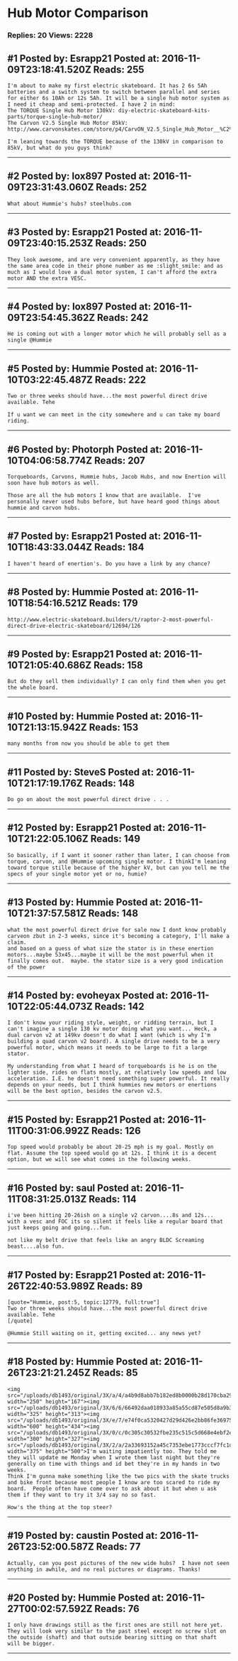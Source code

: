 # Hub Motor Comparison

### Replies: 20 Views: 2228

## \#1 Posted by: Esrapp21 Posted at: 2016-11-09T23:18:41.520Z Reads: 255

```
I'm about to make my first electric skateboard. It has 2 6s 5Ah batteries and a switch system to switch between parallel and series for either 6s 10Ah or 12s 5Ah. It will be a single hub motor system as I need it cheap and semi-protected. I have 2 in mind:
The TORQUE Single Hub Motor 130kV: diy-electric-skateboard-kits-parts/torque-single-hub-motor/
The Carvon V2.5 Single Hub Motor 85kV: http://www.carvonskates.com/store/p4/CarvON_V2.5_Single_Hub_Motor__%C2%A0Front_Truck___Wheels_Set_%28Raw_Edition%29.html

I'm leaning towards the TORQUE because of the 130kV in comparison to 85kV, but what do you guys think?
```

---
## \#2 Posted by: lox897 Posted at: 2016-11-09T23:31:43.060Z Reads: 252

```
What about Hummie's hubs? steelhubs.com
```

---
## \#3 Posted by: Esrapp21 Posted at: 2016-11-09T23:40:15.253Z Reads: 250

```
They look awesome, and are very convenient apparently, as they have the same area code in their phone number as me :slight_smile: and as much as I would love a dual motor system, I can't afford the extra motor AND the extra VESC.
```

---
## \#4 Posted by: lox897 Posted at: 2016-11-09T23:54:45.362Z Reads: 242

```
He is coming out with a longer motor which he will probably sell as a single @Hummie
```

---
## \#5 Posted by: Hummie Posted at: 2016-11-10T03:22:45.487Z Reads: 222

```
Two or three weeks should have...the most powerful direct drive available. Tehe

If u want we can meet in the city somewhere and u can take my board riding.
```

---
## \#6 Posted by: Photorph Posted at: 2016-11-10T04:06:58.774Z Reads: 207

```
Torqueboards, Carvons, Hummie hubs, Jacob Hubs, and now Enertion will soon have hub motors as well.

Those are all the hub motors I know that are available.  I've personally never used hubs before, but have heard good things about hummie and carvon hubs.
```

---
## \#7 Posted by: Esrapp21 Posted at: 2016-11-10T18:43:33.044Z Reads: 184

```
I haven't heard of enertion's. Do you have a link by any chance?
```

---
## \#8 Posted by: Hummie Posted at: 2016-11-10T18:54:16.521Z Reads: 179

```
http://www.electric-skateboard.builders/t/raptor-2-most-powerful-direct-drive-electric-skateboard/12694/126
```

---
## \#9 Posted by: Esrapp21 Posted at: 2016-11-10T21:05:40.686Z Reads: 158

```
But do they sell them individually? I can only find them when you get the whole board.
```

---
## \#10 Posted by: Hummie Posted at: 2016-11-10T21:13:15.942Z Reads: 153

```
many months from now you should be able to get them
```

---
## \#11 Posted by: SteveS Posted at: 2016-11-10T21:17:19.176Z Reads: 148

```
Do go on about the most powerful direct drive . . .
```

---
## \#12 Posted by: Esrapp21 Posted at: 2016-11-10T21:22:05.106Z Reads: 149

```
So basically, if I want it sooner rather than later, I can choose from torque, carvon, and @Hummie upcoming single motor. I thinkI'm leaning toward torque stille because of the higher kV, but can you tell me the specs of your single motor yet or no, humie?
```

---
## \#13 Posted by: Hummie Posted at: 2016-11-10T21:37:57.581Z Reads: 148

```
what the most powerful direct drive for sale now I dont know probably carveon zbut in 2-3 weeks, since it's becoming a category, I'll make a claim. 
and based on a guess of what size the stator is in these enertion motors...maybe 53x45...maybe it will be the most powerful when it finally comes out.  maybe. the stator size is a very good indication of the power
```

---
## \#14 Posted by: evoheyax Posted at: 2016-11-10T22:05:44.073Z Reads: 142

```
I don't know your riding style, weight, or ridding terrain, but I can't imagine a single 130 kv motor doing what you want... Heck, a dual carvon v2 at 149kv doesn't do what I want (which is why I'm building a quad carvon v2 board). A single drive needs to be a very powerful motor, which means it needs to be large to fit a large stator.

My understanding from what I heard of torqueboards is he is on the lighter side, rides on flats mostly, at relatively low speeds and low acceleration. I.E. he doesn't need something super powerful. It really depends on your needs, but I think hummies new motors or enertions will be the best option, besides the carvon v2.5.
```

---
## \#15 Posted by: Esrapp21 Posted at: 2016-11-11T00:31:06.992Z Reads: 126

```
Top speed would probably be about 20-25 mph is my goal. Mostly on flat. Assume the top speed would go at 12s. I think it is a decent option, but we will see what comes in the following weeks.
```

---
## \#16 Posted by: saul Posted at: 2016-11-11T08:31:25.013Z Reads: 114

```
i've been hitting 20-26ish on a single v2 carvon....8s and 12s...
with a vesc and FOC its so silent it feels like a regular board that just keeps going and going...fun.

not like my belt drive that feels like an angry BLDC Screaming beast....also fun.
```

---
## \#17 Posted by: Esrapp21 Posted at: 2016-11-26T22:40:53.989Z Reads: 89

```
[quote="Hummie, post:5, topic:12779, full:true"]
Two or three weeks should have...the most powerful direct drive available. Tehe
[/quote]

@Hummie Still waiting on it, getting excited... any news yet?
```

---
## \#18 Posted by: Hummie Posted at: 2016-11-26T23:21:21.245Z Reads: 85

```
<img src="/uploads/db1493/original/3X/a/4/a4b9d8abb7b182ed8b0000b28d170cba29a003d6.jpg" width="250" height="167"><img src="/uploads/db1493/original/3X/6/6/66492daa018933a85a55cd87e505d8a9b3b74afc.jpg" width="325" height="313"><img src="/uploads/db1493/original/3X/e/7/e74f0ca5320427d29d426e2bb86fe3697515a3af.jpg" width="600" height="434"><img src="/uploads/db1493/original/3X/0/c/0c305c30532fbe235c515c5d668e4ebf2ea183a3.jpg" width="300" height="327"><img src="/uploads/db1493/original/3X/2/a/2a33693152a45c7353ebe1773cccf7fc1dc1ebb4.jpg" width="375" height="500">I'm waiting impatiently too. They told me they will update me Monday when I wrote them last night but they're generally on time with things and id bet they're in my hands in two weeks. 
Think I'm gunna make something like the two pics with the skate trucks and bike front because most people I know are too scared to ride my board.  People often have come over to ask about it but when u ask them if they want to try it 3/4 say no so fast.

How's the thing at the top steer?
```

---
## \#19 Posted by: caustin Posted at: 2016-11-26T23:52:00.587Z Reads: 77

```
Actually, can you post pictures of the new wide hubs?  I have not seen anything in awhile, and no real pictures or diagrams. Thanks!
```

---
## \#20 Posted by: Hummie Posted at: 2016-11-27T00:02:57.592Z Reads: 76

```
I only have drawings still as the first ones are still not here yet.  They will look very similar to the past steel except no screw slot on the outside (shaft) and that outside bearing sitting on that shaft will be bigger.
```

---
